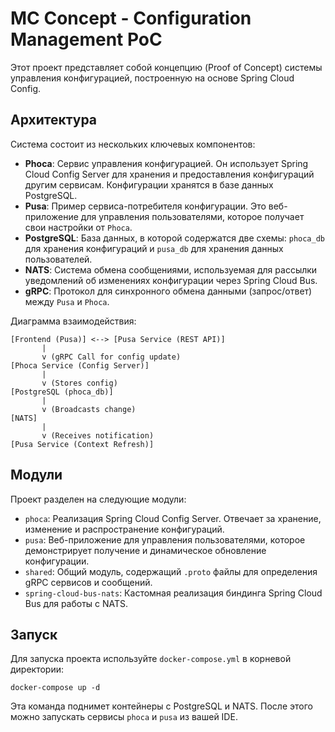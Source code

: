 # MC Concept - Configuration Management PoC

Этот проект представляет собой концепцию (Proof of Concept) системы управления конфигурацией, построенную на основе Spring Cloud Config.

## Архитектура

Система состоит из нескольких ключевых компонентов:

- **Phoca**: Сервис управления конфигурацией. Он использует Spring Cloud Config Server для хранения и предоставления конфигураций другим сервисам. Конфигурации хранятся в базе данных PostgreSQL.
- **Pusa**: Пример сервиса-потребителя конфигурации. Это веб-приложение для управления пользователями, которое получает свои настройки от `Phoca`.
- **PostgreSQL**: База данных, в которой содержатся две схемы: `phoca_db` для хранения конфигураций и `pusa_db` для хранения данных пользователей.
- **NATS**: Система обмена сообщениями, используемая для рассылки уведомлений об изменениях конфигурации через Spring Cloud Bus.
- **gRPC**: Протокол для синхронного обмена данными (запрос/ответ) между `Pusa` и `Phoca`.

Диаграмма взаимодействия:
```
[Frontend (Pusa)] <--> [Pusa Service (REST API)]
       |
       v (gRPC Call for config update)
[Phoca Service (Config Server)]
       |
       v (Stores config)
[PostgreSQL (phoca_db)]
       |
       v (Broadcasts change)
[NATS]
       |
       v (Receives notification)
[Pusa Service (Context Refresh)]
```

## Модули

Проект разделен на следующие модули:

- `phoca`: Реализация Spring Cloud Config Server. Отвечает за хранение, изменение и распространение конфигураций.
- `pusa`: Веб-приложение для управления пользователями, которое демонстрирует получение и динамическое обновление конфигурации.
- `shared`: Общий модуль, содержащий `.proto` файлы для определения gRPC сервисов и сообщений.
- `spring-cloud-bus-nats`: Кастомная реализация биндинга Spring Cloud Bus для работы с NATS.

## Запуск

Для запуска проекта используйте `docker-compose.yml` в корневой директории:
```shell
docker-compose up -d
```
Эта команда поднимет контейнеры с PostgreSQL и NATS. После этого можно запускать сервисы `phoca` и `pusa` из вашей IDE.
